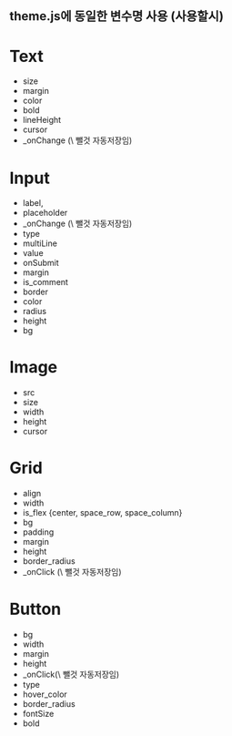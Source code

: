## theme.js에 동일한 변수명 사용 (사용할시)

# Text

- size
- margin
- color
- bold
- lineHeight
- cursor
- \_onChange (\ 뺄것 자동저장임)

# Input

- label,
- placeholder
- \_onChange (\ 뺄것 자동저장임)
- type
- multiLine
- value
- onSubmit
- margin
- is_comment
- border
- color
- radius
- height
- bg

# Image

- src
- size
- width
- height
- cursor 

# Grid

- align
- width
- is_flex {center, space_row, space_column}
- bg
- padding
- margin
- height
- border_radius
- \_onClick (\ 뺄것 자동저장임)

# Button

- bg
- width
- margin
- height
- \_onClick(\ 뺄것 자동저장임)
- type
- hover_color
- border_radius
- fontSize
- bold
